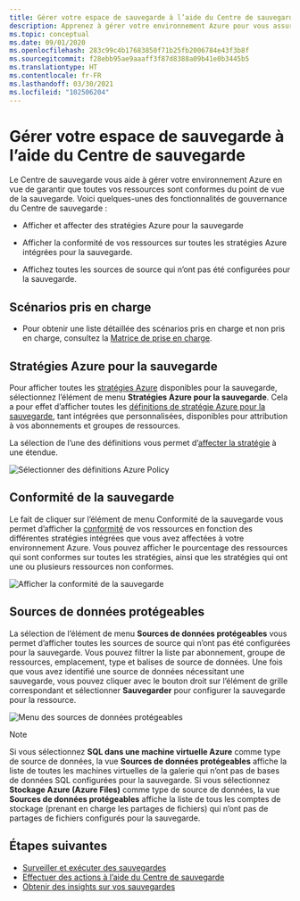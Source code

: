 ```yaml
---
title: Gérer votre espace de sauvegarde à l’aide du Centre de sauvegarde
description: Apprenez à gérer votre environnement Azure pour vous assurer que toutes vos ressources sont conformes du point de vue de la sauvegarde avec le Centre de sauvegarde.
ms.topic: conceptual
ms.date: 09/01/2020
ms.openlocfilehash: 283c99c4b17683850f71b25fb2006784e43f3b8f
ms.sourcegitcommit: f28ebb95ae9aaaff3f87d8388a09b41e0b3445b5
ms.translationtype: HT
ms.contentlocale: fr-FR
ms.lasthandoff: 03/30/2021
ms.locfileid: "102506204"
---
```

# <a name="govern-your-backup-estate-using-backup-center"></a>Gérer votre espace de sauvegarde à l’aide du Centre de sauvegarde

Le Centre de sauvegarde vous aide à gérer votre environnement Azure en vue de garantir que toutes vos ressources sont conformes du point de vue de la sauvegarde. Voici quelques-unes des fonctionnalités de gouvernance du Centre de sauvegarde :

* Afficher et affecter des stratégies Azure pour la sauvegarde

* Afficher la conformité de vos ressources sur toutes les stratégies Azure intégrées pour la sauvegarde.

* Affichez toutes les sources de source qui n’ont pas été configurées pour la sauvegarde.

## <a name="supported-scenarios"></a>Scénarios pris en charge

* Pour obtenir une liste détaillée des scénarios pris en charge et non pris en charge, consultez la [Matrice de prise en charge](backup-center-support-matrix.md).

## <a name="azure-policies-for-backup"></a>Stratégies Azure pour la sauvegarde

Pour afficher toutes les [stratégies Azure](../governance/policy/overview.md) disponibles pour la sauvegarde, sélectionnez l’élément de menu **Stratégies Azure pour la sauvegarde**. Cela a pour effet d’afficher toutes les [définitions de stratégie Azure pour la sauvegarde](policy-reference.md), tant intégrées que personnalisées, disponibles pour attribution à vos abonnements et groupes de ressources.

La sélection de l’une des définitions vous permet d’[affecter la stratégie](../governance/policy/tutorials/create-and-manage.md#assign-a-policy) à une étendue.

![Sélectionner des définitions Azure Policy](./media/backup-center-govern-environment/azure-policy-definitions.png)

## <a name="backup-compliance"></a>Conformité de la sauvegarde

Le fait de cliquer sur l’élément de menu Conformité de la sauvegarde vous permet d’afficher la [conformité](../governance/policy/how-to/get-compliance-data.md) de vos ressources en fonction des différentes stratégies intégrées que vous avez affectées à votre environnement Azure. Vous pouvez afficher le pourcentage des ressources qui sont conformes sur toutes les stratégies, ainsi que les stratégies qui ont une ou plusieurs ressources non conformes.

![Afficher la conformité de la sauvegarde](./media/backup-center-govern-environment/azure-policy-compliance.png)

## <a name="protectable-datasources"></a>Sources de données protégeables

La sélection de l’élément de menu **Sources de données protégeables** vous permet d’afficher toutes les sources de source qui n’ont pas été configurées pour la sauvegarde. Vous pouvez filtrer la liste par abonnement, groupe de ressources, emplacement, type et balises de source de données. Une fois que vous avez identifié une source de données nécessitant une sauvegarde, vous pouvez cliquer avec le bouton droit sur l’élément de grille correspondant et sélectionner **Sauvegarder** pour configurer la sauvegarde pour la ressource.

![Menu des sources de données protégeables](./media/backup-center-govern-environment/protectable-datasources.png)

> [!NOTE]
> Si vous sélectionnez **SQL dans une machine virtuelle Azure** comme type de source de données, la vue **Sources de données protégeables** affiche la liste de toutes les machines virtuelles de la galerie qui n’ont pas de bases de données SQL configurées pour la sauvegarde.
> Si vous sélectionnez **Stockage Azure (Azure Files)** comme type de source de données, la vue **Sources de données protégeables** affiche la liste de tous les comptes de stockage (prenant en charge les partages de fichiers) qui n’ont pas de partages de fichiers configurés pour la sauvegarde.


## <a name="next-steps"></a>Étapes suivantes

* [Surveiller et exécuter des sauvegardes](backup-center-monitor-operate.md)
* [Effectuer des actions à l’aide du Centre de sauvegarde](backup-center-actions.md)
* [Obtenir des insights sur vos sauvegardes](backup-center-obtain-insights.md)